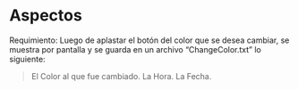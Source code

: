 # Aspectos

Requimiento:
Luego de aplastar el botón del color que se desea cambiar, se muestra por pantalla y se guarda en un archivo “ChangeColor.txt” lo siguiente: 
> El Color al que fue cambiado. 
> La Hora.
> La Fecha.
